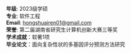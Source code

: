 **年级**: 2023级学硕  
**专业**: 软件工程  
**Email**: hongshuairen01@gmail.com  
**荣誉**: 第二届湖南省研究生计算机创新大赛三等奖    
**学术成就**：软著1项    
**毕业论文**：面向复杂性状的多基因评分预测方法研究
